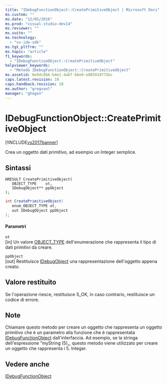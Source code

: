```yaml
---
title: "IDebugFunctionObject::CreatePrimitiveObject | Microsoft Docs"
ms.custom: ""
ms.date: "12/05/2016"
ms.prod: "visual-studio-dev14"
ms.reviewer: ""
ms.suite: ""
ms.technology: 
  - "vs-ide-sdk"
ms.tgt_pltfrm: ""
ms.topic: "article"
f1_keywords: 
  - "IDebugFunctionObject::CreatePrimitiveObject"
helpviewer_keywords: 
  - "Metodo IDebugFunctionObject::CreatePrimitiveObject"
ms.assetid: 6e9dc8b6-b4e1-4abf-b6e0-e885910775bc
caps.latest.revision: 10
caps.handback.revision: 10
ms.author: "gregvanl"
manager: "ghogen"
---
```

# IDebugFunctionObject::CreatePrimitiveObject
[!INCLUDE[vs2017banner](../../../code-quality/includes/vs2017banner.md)]

Crea un oggetto dati primitivo, ad esempio un Integer semplice.  
  
## Sintassi  
  
```cpp#  
HRESULT CreatePrimitiveObject(   
   OBJECT_TYPE    ot,  
   IDebugObject** ppObject  
);  
```  
  
```c#  
int CreatePrimitiveObject(  
   enum_OBJECT_TYPE ot,   
   out IDebugObject ppObject  
);  
```  
  
#### Parametri  
 `ot`  
 \[in\]  Un valore [OBJECT\_TYPE](../../../extensibility/debugger/reference/object-type.md) dell'enumerazione che rappresenta il tipo di dati primitivi da creare.  
  
 `ppObject`  
 \[out\]  Restituisce [IDebugObject](../../../extensibility/debugger/reference/idebugobject.md) una rappresentazione dell'oggetto appena creato.  
  
## Valore restituito  
 Se l'operazione riesce, restituisce S\_OK, in caso contrario, restituisce un codice di errore.  
  
## Note  
 Chiamare questo metodo per creare un oggetto che rappresenta un oggetto primitivo che è un parametro alla funzione che è rappresentata [IDebugFunctionObject](../../../extensibility/debugger/reference/idebugfunctionobject.md) dall'interfaccia.  Ad esempio, se la stringa dell'espressione “myString \(5\)„, questo metodo viene utilizzato per creare un oggetto che rappresenta i 5. Integer.  
  
## Vedere anche  
 [IDebugFunctionObject](../../../extensibility/debugger/reference/idebugfunctionobject.md)